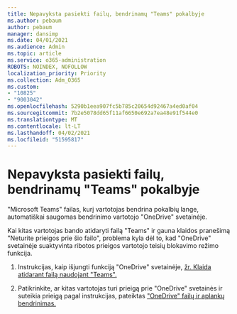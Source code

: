 ```yaml
---
title: Nepavyksta pasiekti failų, bendrinamų "Teams" pokalbyje
ms.author: pebaum
author: pebaum
manager: dansimp
ms.date: 04/01/2021
ms.audience: Admin
ms.topic: article
ms.service: o365-administration
ROBOTS: NOINDEX, NOFOLLOW
localization_priority: Priority
ms.collection: Adm_O365
ms.custom:
- "10825"
- "9003042"
ms.openlocfilehash: 5290b1eea907fc5b785c20654d92467a4ed0af04
ms.sourcegitcommit: 7b2e5078dd65f11af6650e692a7ea48e91f544e0
ms.translationtype: MT
ms.contentlocale: lt-LT
ms.lasthandoff: 04/02/2021
ms.locfileid: "51595817"
---
```

# <a name="unable-to-access-files-shared-in-teams-chat"></a>Nepavyksta pasiekti failų, bendrinamų "Teams" pokalbyje

"Microsoft Teams" failas, kurį vartotojas bendrina pokalbių lange, automatiškai saugomas bendrinimo vartotojo "OneDrive" svetainėje.

Kai kitas vartotojas bando atidaryti failą "Teams" ir gauna klaidos pranešimą "Neturite prieigos prie šio failo", problema kyla dėl to, kad "OneDrive" svetainėje suaktyvinta ribotos prieigos vartotojo teisių blokavimo režimo funkcija.

1. Instrukcijas, kaip išjungti funkciją "OneDrive" svetainėje, [žr. Klaida atidarant failą naudojant "Teams".](https://go.microsoft.com/fwlink/?linkid=2155733)

1. Patikrinkite, ar kitas vartotojas turi prieigą prie "OneDrive" svetainės ir suteikia prieigą pagal instrukcijas, pateiktas ["OneDrive" failų ir aplankų bendrinimas.](https://go.microsoft.com/fwlink/?linkid=2156017)
